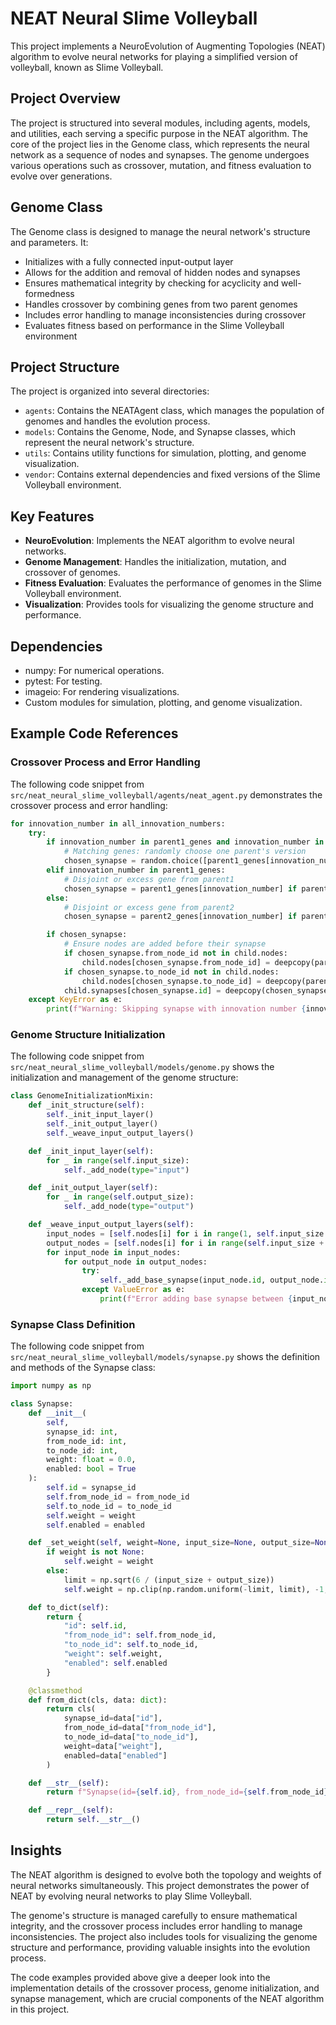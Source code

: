 # NEAT Neural Slime Volleyball

This project implements a NeuroEvolution of Augmenting Topologies (NEAT) algorithm to evolve neural networks for playing a simplified version of volleyball, known as Slime Volleyball.

## Project Overview

The project is structured into several modules, including agents, models, and utilities, each serving a specific purpose in the NEAT algorithm. The core of the project lies in the Genome class, which represents the neural network as a sequence of nodes and synapses. The genome undergoes various operations such as crossover, mutation, and fitness evaluation to evolve over generations.

## Genome Class

The Genome class is designed to manage the neural network's structure and parameters. It:

- Initializes with a fully connected input-output layer
- Allows for the addition and removal of hidden nodes and synapses
- Ensures mathematical integrity by checking for acyclicity and well-formedness
- Handles crossover by combining genes from two parent genomes
- Includes error handling to manage inconsistencies during crossover
- Evaluates fitness based on performance in the Slime Volleyball environment

## Project Structure

The project is organized into several directories:

- `agents`: Contains the NEATAgent class, which manages the population of genomes and handles the evolution process.
- `models`: Contains the Genome, Node, and Synapse classes, which represent the neural network's structure.
- `utils`: Contains utility functions for simulation, plotting, and genome visualization.
- `vendor`: Contains external dependencies and fixed versions of the Slime Volleyball environment.

## Key Features

- **NeuroEvolution**: Implements the NEAT algorithm to evolve neural networks.
- **Genome Management**: Handles the initialization, mutation, and crossover of genomes.
- **Fitness Evaluation**: Evaluates the performance of genomes in the Slime Volleyball environment.
- **Visualization**: Provides tools for visualizing the genome structure and performance.

## Dependencies

- numpy: For numerical operations.
- pytest: For testing.
- imageio: For rendering visualizations.
- Custom modules for simulation, plotting, and genome visualization.

## Example Code References

### Crossover Process and Error Handling

The following code snippet from `src/neat_neural_slime_volleyball/agents/neat_agent.py` demonstrates the crossover process and error handling:

```python
for innovation_number in all_innovation_numbers:
    try:
        if innovation_number in parent1_genes and innovation_number in parent2_genes:
            # Matching genes: randomly choose one parent's version
            chosen_synapse = random.choice([parent1_genes[innovation_number], parent2_genes[innovation_number]])
        elif innovation_number in parent1_genes:
            # Disjoint or excess gene from parent1
            chosen_synapse = parent1_genes[innovation_number] if parent1 == more_fit_parent else None
        else:
            # Disjoint or excess gene from parent2
            chosen_synapse = parent2_genes[innovation_number] if parent2 == more_fit_parent else None

        if chosen_synapse:
            # Ensure nodes are added before their synapse
            if chosen_synapse.from_node_id not in child.nodes:
                child.nodes[chosen_synapse.from_node_id] = deepcopy(parent1.nodes[chosen_synapse.from_node_id])
            if chosen_synapse.to_node_id not in child.nodes:
                child.nodes[chosen_synapse.to_node_id] = deepcopy(parent1.nodes[chosen_synapse.to_node_id])
            child.synapses[chosen_synapse.id] = deepcopy(chosen_synapse)
    except KeyError as e:
        print(f"Warning: Skipping synapse with innovation number {innovation_number} due to missing node: {e}")
```

### Genome Structure Initialization

The following code snippet from `src/neat_neural_slime_volleyball/models/genome.py` shows the initialization and management of the genome structure:

```python
class GenomeInitializationMixin:
    def _init_structure(self):
        self._init_input_layer()
        self._init_output_layer()
        self._weave_input_output_layers()

    def _init_input_layer(self):
        for _ in range(self.input_size):
            self._add_node(type="input")

    def _init_output_layer(self):
        for _ in range(self.output_size):
            self._add_node(type="output")

    def _weave_input_output_layers(self):
        input_nodes = [self.nodes[i] for i in range(1, self.input_size + 1)]
        output_nodes = [self.nodes[i] for i in range(self.input_size + 1, self.input_size + self.output_size + 1)]
        for input_node in input_nodes:
            for output_node in output_nodes:
                try:
                    self._add_base_synapse(input_node.id, output_node.id)
                except ValueError as e:
                    print(f"Error adding base synapse between {input_node.id} and {output_node.id}: {e}")
```

### Synapse Class Definition

The following code snippet from `src/neat_neural_slime_volleyball/models/synapse.py` shows the definition and methods of the Synapse class:

```python
import numpy as np

class Synapse:
    def __init__(
        self,
        synapse_id: int,
        from_node_id: int,
        to_node_id: int,
        weight: float = 0.0,
        enabled: bool = True
    ):
        self.id = synapse_id
        self.from_node_id = from_node_id
        self.to_node_id = to_node_id
        self.weight = weight
        self.enabled = enabled

    def _set_weight(self, weight=None, input_size=None, output_size=None):
        if weight is not None:
            self.weight = weight
        else:
            limit = np.sqrt(6 / (input_size + output_size))
            self.weight = np.clip(np.random.uniform(-limit, limit), -1, 1)

    def to_dict(self):
        return {
            "id": self.id,
            "from_node_id": self.from_node_id,
            "to_node_id": self.to_node_id,
            "weight": self.weight,
            "enabled": self.enabled
        }

    @classmethod
    def from_dict(cls, data: dict):
        return cls(
            synapse_id=data["id"],
            from_node_id=data["from_node_id"],
            to_node_id=data["to_node_id"],
            weight=data["weight"],
            enabled=data["enabled"]
        )

    def __str__(self):
        return f"Synapse(id={self.id}, from_node_id={self.from_node_id}, to_node_id={self.to_node_id}, w={self.weight:.4f})"

    def __repr__(self):
        return self.__str__()
```

## Insights

The NEAT algorithm is designed to evolve both the topology and weights of neural networks simultaneously. This project demonstrates the power of NEAT by evolving neural networks to play Slime Volleyball. 

The genome's structure is managed carefully to ensure mathematical integrity, and the crossover process includes error handling to manage inconsistencies. The project also includes tools for visualizing the genome structure and performance, providing valuable insights into the evolution process.

The code examples provided above give a deeper look into the implementation details of the crossover process, genome initialization, and synapse management, which are crucial components of the NEAT algorithm in this project.
